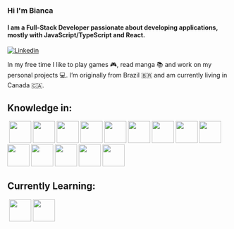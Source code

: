 ### Hi I'm Bianca
#### I am a Full-Stack Developer passionate about developing applications, mostly with JavaScript/TypeScript and React.

[![Linkedin](https://img.shields.io/badge/LinkedIn-0077B5?style=for-the-badge&logo=linkedin&logoColor=white)](https://www.linkedin.com/in/bianca-procopio/)

In my free time I like to play games 🎮, read manga 📚 and work on my personal projects 💻. I’m originally from Brazil 🇧🇷 and am currently living in Canada 🇨🇦.

## Knowledge in:

<p float="left">
​	<img src="https://raw.githubusercontent.com/rahulbanerjee26/githubAboutMeGenerator/main/icons/javascript.svg" width="50" />
​	<img src="https://raw.githubusercontent.com/rahulbanerjee26/githubAboutMeGenerator/main/icons/typescript.svg" width="50" />
​	<img src="https://raw.githubusercontent.com/rahulbanerjee26/githubAboutMeGenerator/main/icons/html.svg" width="50" /> 
​	<img src="https://raw.githubusercontent.com/rahulbanerjee26/githubAboutMeGenerator/main/icons/css.svg" width="50" /> 
​	<img src="https://raw.githubusercontent.com/rahulbanerjee26/githubAboutMeGenerator/main/icons/sass.svg" width="50" />
​	<img src="https://raw.githubusercontent.com/rahulbanerjee26/githubAboutMeGenerator/main/icons/reactjs.svg" width="50" /> 
​	<img src="https://raw.githubusercontent.com/rahulbanerjee26/githubAboutMeGenerator/main/icons/git.svg" width="50" />
​	<img src="https://raw.githubusercontent.com/rahulbanerjee26/githubAboutMeGenerator/main/icons/redux.svg" width="50" />
​	<img src="https://raw.githubusercontent.com/rahulbanerjee26/githubAboutMeGenerator/main/icons/nodejs.svg" width="50" />
​	<img src="https://raw.githubusercontent.com/rahulbanerjee26/githubAboutMeGenerator/main/icons/mongodb.svg" width="50" />
​	<img src="https://seeklogo.com/images/S/sequelize-logo-9A5075DB9F-seeklogo.com.png" width="50" />
​	<img src="https://raw.githubusercontent.com/rahulbanerjee26/githubAboutMeGenerator/main/icons/linux.svg" width="50" />
​ <img src="https://user-images.githubusercontent.com/24623425/36042969-f87531d4-0d8a-11e8-9dee-e87ab8c6a9e3.png" width="50" />
​	<img src="https://raw.githubusercontent.com/rahulbanerjee26/githubAboutMeGenerator/main/icons/angularjs.svg" width="50" />
  
## Currently Learning:
  
<p float="left">
​	<img src="https://raw.githubusercontent.com/rahulbanerjee26/githubAboutMeGenerator/main/icons/python.svg" width="50" />
​ <img src="https://raw.githubusercontent.com/rahulbanerjee26/githubAboutMeGenerator/main/icons/graphql.svg" width="50" />
  
  
